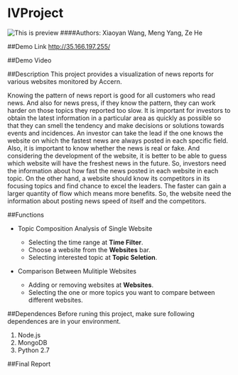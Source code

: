 # IVProject
![This is preview](http://ss)
####Authors: Xiaoyan Wang, Meng Yang, Ze He

##Demo Link
http://35.166.197.255/

##Demo Video


##Description
This project provides a visualization of news reports for various websites monitored by Accern.

Knowing the pattern of news report is good for all customers who read news. And also for news press, if they know the pattern, they can work harder on those topics they reported too slow.
It is important for investors to obtain the latest information in a particular area as quickly as possible so that they can smell the tendency and make decisions or solutions towards events and incidences. An investor can take the lead if the one knows the website on which the fastest news are always posted in each specific field. Also, it is important to know whether the news is real or fake. And considering the development of the website, it is better to be able to guess which website will have the freshest news in the future. So, investors need the information about how fast the news posted in each website in each topic.
On the other hand, a website should know its competitors in its focusing topics and find chance to excel the leaders. The faster can gain a larger quantity of flow which means more benefits. So, the website need the information about posting news speed of itself and the competitors.

##Functions
* Topic Composition Analysis of Single Website
  * Selecting the time range at __Time Filter__.
  * Choose a website from the __Websites__ bar.
  * Selecting interested topic at __Topic Seletion__.
  
* Comparison Between Mulitiple Websites
  * Adding or removing websites at __Websites__.
  * Selecting the one or more topics you want to compare between different websites.
  
##Dependences
Before runing this project, make sure following dependences are in your environment.

1. Node.js
2. MongoDB
3. Python 2.7

##Final Report
